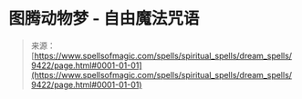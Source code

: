 <!--yml

category: 未分类

日期：2024年06月12日 18:45:44

-->

# 图腾动物梦 - 自由魔法咒语

> 来源：[https://www.spellsofmagic.com/spells/spiritual_spells/dream_spells/9422/page.html#0001-01-01](https://www.spellsofmagic.com/spells/spiritual_spells/dream_spells/9422/page.html#0001-01-01)
